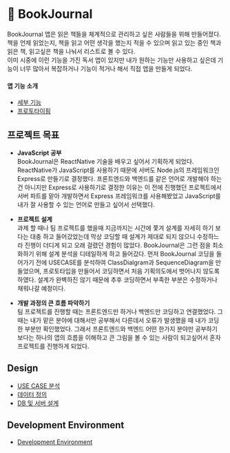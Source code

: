 # &#128217; BookJournal
BookJournal 앱은 읽은 책들을 체계적으로 관리하고 싶은 사람들을 위해 만들어졌다.  
책을 언제 읽었는지, 책을 읽고 어떤 생각을 했는지 적을 수 있으며 읽고 있는 중인 책과 읽은 책, 읽고싶은 책을 나눠서 리스트로 볼 수 있다.  
이미 시중에 이런 기능을 가진 독서 앱이 있지만 내가 원하는 기능만 사용하고 싶은데 기능이 너무 많아서 복잡하거나 기능이 적거나 해서 직접 앱을 만들게 되었다.  

#### 앱 기능 소개
* [세부 기능](https://github.com/aralaa/BookJournal/wiki/%EC%84%B8%EB%B6%80-%EA%B8%B0%EB%8A%A5)
* [프로토타이핑](https://ovenapp.io/project/bHQBH5rG1FxxhiJf0e1dgmXHL6mTrrgz#tpB9X)

## 프로젝트 목표  
* **JavaScript 공부**  
BookJournal은 ReactNative 기술을 배우고 싶어서 기획하게 되었다. ReactNative가 JavaScript를 사용하기 때문에 서버도 Node.js의 프레임워크인 Express로 만들기로 결정했다. 프론트엔드와 백엔드를 같은 언어로 개발해야 하는건 아니지만 Express로 사용하기로 결정한 이유는 이 전에 진행했던 프로젝트에서 서버 파트를 맡아 개발하면서 Express 프레임워크를 사용해봤었고 JavaScript를 내가 잘 사용할 수 있는 언어로 만들고 싶어서 선택했다. 

* **프로젝트 설계**  
과제 할 때나 팀 프로젝트를 했을때 지금까지는 시간에 쫓겨 설계를 자세히 하기 보다는 대충 하고 들어갔었는데 막상 코딩할 때 설계가 제대로 되지 않으니 수정하느라 진행이 더디게 되고 오래 걸렸던 경험이 많았다. BookJournal은 그런 점을 최소화하기 위해 설계 분석을 디테일하게 하고 들어갔다.
먼저 BookJournal 코딩을 들어가기 전에 USECASE를 분석하여 ClassDialgram과 SequenceDiagram을 만들었으며, 프로토타입을 만들어서 코딩하면서 처음 기획의도에서 벗어나지 않도록 하였다.
설계가 완벽하진 않기 때문에 추후 코딩하면서 부족한 부분은 수정하거나 채워나갈 예정이다.

* **개발 과정의 큰 흐름 파악하기**  
팀 프로젝트를 진행할 때는 프론트엔드만 하거나 백엔드만 코딩하고 연결했었다. 그 때는 내가 맡은 분야에 대해서만 공부해서 다른데서 오류가 발생했을 때 내가 코딩한 부분만 확인했었다. 그래서 프론트엔드와 백엔드 어떤 한가지 분야만 공부하기 보다는 하나의 앱의 흐름을 이해하고 큰 그림을 볼 수 있는 사람이 되고싶어서 혼자 프로젝트를 진행하게 되었다.


## Design
* [USE CASE 분석](https://github.com/aralaa/BookJournal/wiki/USE-CASE-%EB%B6%84%EC%84%9D)
* [데이터 정의](https://github.com/aralaa/BookJournal/wiki/%EB%8D%B0%EC%9D%B4%ED%84%B0-%EC%A0%95%EC%9D%98)
* [DB 및 서버 설계](https://github.com/aralaa/BookJournal/wiki/DB-%EB%B0%8F-%EC%84%9C%EB%B2%84-%EC%84%A4%EA%B3%84)

## Development Environment 
* [Development Environment](https://github.com/aralaa/BookJournal/wiki/Development-Environment)
